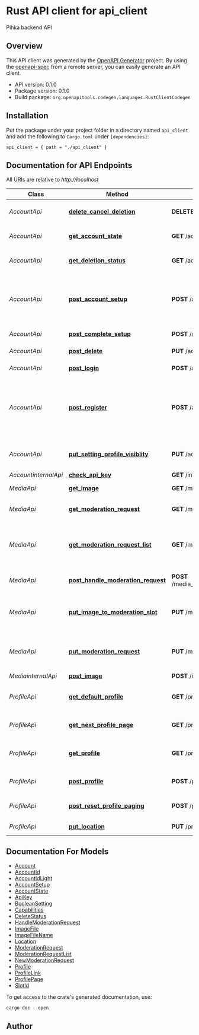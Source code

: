 # Rust API client for api_client

Pihka backend API


## Overview

This API client was generated by the [OpenAPI Generator](https://openapi-generator.tech) project.  By using the [openapi-spec](https://openapis.org) from a remote server, you can easily generate an API client.

- API version: 0.1.0
- Package version: 0.1.0
- Build package: `org.openapitools.codegen.languages.RustClientCodegen`

## Installation

Put the package under your project folder in a directory named `api_client` and add the following to `Cargo.toml` under `[dependencies]`:

```
api_client = { path = "./api_client" }
```

## Documentation for API Endpoints

All URIs are relative to *http://localhost*

Class | Method | HTTP request | Description
------------ | ------------- | ------------- | -------------
*AccountApi* | [**delete_cancel_deletion**](docs/AccountApi.md#delete_cancel_deletion) | **DELETE** /account_api/delete | Cancel account deletion.
*AccountApi* | [**get_account_state**](docs/AccountApi.md#get_account_state) | **GET** /account_api/state | Get current account state.
*AccountApi* | [**get_deletion_status**](docs/AccountApi.md#get_deletion_status) | **GET** /account_api/delete | Get deletion status.
*AccountApi* | [**post_account_setup**](docs/AccountApi.md#post_account_setup) | **POST** /account_api/setup | Setup non-changeable user information during `initial setup` state.
*AccountApi* | [**post_complete_setup**](docs/AccountApi.md#post_complete_setup) | **POST** /account_api/complete_setup | Complete initial setup.
*AccountApi* | [**post_delete**](docs/AccountApi.md#post_delete) | **PUT** /account_api/delete | Delete account.
*AccountApi* | [**post_login**](docs/AccountApi.md#post_login) | **POST** /account_api/login | Get new ApiKey.
*AccountApi* | [**post_register**](docs/AccountApi.md#post_register) | **POST** /account_api/register | Register new account. Returns new account ID which is UUID.
*AccountApi* | [**put_setting_profile_visiblity**](docs/AccountApi.md#put_setting_profile_visiblity) | **PUT** /account_api/settings/profile_visibility | Update profile visiblity value.
*AccountinternalApi* | [**check_api_key**](docs/AccountinternalApi.md#check_api_key) | **GET** /internal/check_api_key | 
*MediaApi* | [**get_image**](docs/MediaApi.md#get_image) | **GET** /media_api/image/{account_id}/{image_file} | Get profile image
*MediaApi* | [**get_moderation_request**](docs/MediaApi.md#get_moderation_request) | **GET** /media_api/moderation/request | Get current moderation request.
*MediaApi* | [**get_moderation_request_list**](docs/MediaApi.md#get_moderation_request_list) | **GET** /media_api/admin/moderation/page/next | Get list of next moderation requests in moderation queue.
*MediaApi* | [**post_handle_moderation_request**](docs/MediaApi.md#post_handle_moderation_request) | **POST** /media_api/admin/moderation/handle_request/{request_id} | Handle moderation request.
*MediaApi* | [**put_image_to_moderation_slot**](docs/MediaApi.md#put_image_to_moderation_slot) | **PUT** /media_api/moderation/request/slot/{slot_id} | Set image to moderation request slot.
*MediaApi* | [**put_moderation_request**](docs/MediaApi.md#put_moderation_request) | **PUT** /media_api/moderation/request | Create new or override old moderation request.
*MediainternalApi* | [**post_image**](docs/MediainternalApi.md#post_image) | **POST** /internal/image/{account_id}/{image_file} | 
*ProfileApi* | [**get_default_profile**](docs/ProfileApi.md#get_default_profile) | **GET** /profile_api/default/{account_id} | TODO: Remove this at some point
*ProfileApi* | [**get_next_profile_page**](docs/ProfileApi.md#get_next_profile_page) | **GET** /profile_api/page/next | Get next page of profile list.
*ProfileApi* | [**get_profile**](docs/ProfileApi.md#get_profile) | **GET** /profile_api/profile/{account_id} | Get account's current profile.
*ProfileApi* | [**post_profile**](docs/ProfileApi.md#post_profile) | **POST** /profile_api/profile | Update profile information.
*ProfileApi* | [**post_reset_profile_paging**](docs/ProfileApi.md#post_reset_profile_paging) | **POST** /profile_api/page/reset | Reset profile paging.
*ProfileApi* | [**put_location**](docs/ProfileApi.md#put_location) | **PUT** /profile_api/location | Update location


## Documentation For Models

 - [Account](docs/Account.md)
 - [AccountId](docs/AccountId.md)
 - [AccountIdLight](docs/AccountIdLight.md)
 - [AccountSetup](docs/AccountSetup.md)
 - [AccountState](docs/AccountState.md)
 - [ApiKey](docs/ApiKey.md)
 - [BooleanSetting](docs/BooleanSetting.md)
 - [Capabilities](docs/Capabilities.md)
 - [DeleteStatus](docs/DeleteStatus.md)
 - [HandleModerationRequest](docs/HandleModerationRequest.md)
 - [ImageFile](docs/ImageFile.md)
 - [ImageFileName](docs/ImageFileName.md)
 - [Location](docs/Location.md)
 - [ModerationRequest](docs/ModerationRequest.md)
 - [ModerationRequestList](docs/ModerationRequestList.md)
 - [NewModerationRequest](docs/NewModerationRequest.md)
 - [Profile](docs/Profile.md)
 - [ProfileLink](docs/ProfileLink.md)
 - [ProfilePage](docs/ProfilePage.md)
 - [SlotId](docs/SlotId.md)


To get access to the crate's generated documentation, use:

```
cargo doc --open
```

## Author



